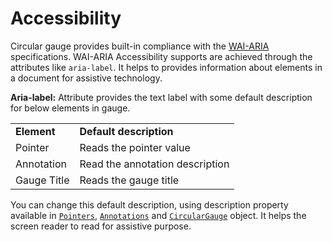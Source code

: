 
# Accessibility

Circular gauge provides built-in compliance with the [WAI-ARIA](http://www.w3.org/WAI/PF/aria-practices/) specifications.
WAI-ARIA Accessibility supports are achieved through the attributes like `aria-label`. It helps to provides information about elements
in a document for assistive technology.

**Aria-label:**   Attribute provides the text label with some default description for below elements in gauge.

<!-- markdownlint-disable MD033 -->
<table>
<tr>
<td><b>Element</b></td>
<td><b>Default description</b></td>
</tr>
<tr>
<td>Pointer</td>
<td>Reads the pointer value</td>
</tr>
<tr>
<td>Annotation</td>
<td>Read the annotation description</td>
</tr>
<tr>
<td>Gauge Title</td>
<td>Reads the gauge title</td>
</tr>
</table>

 You can change this default description,
 using description property available in [`Pointers`](../api/circular-gauge/pointer/),
 [`Annotations`](../api/circular-gauge/annotation/) and
 [`CircularGauge`](../api/circular-gauge/) object.
 It helps the screen reader to read for assistive purpose.